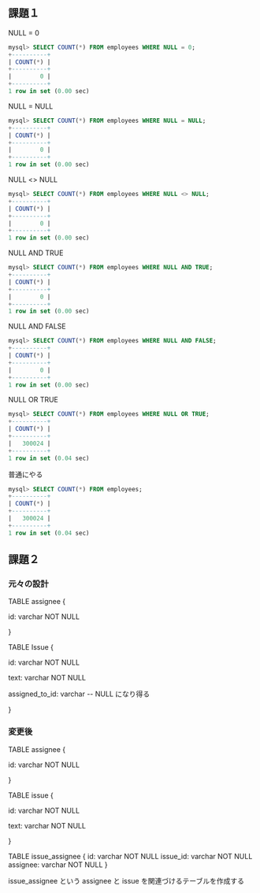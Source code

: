 ## 課題１

NULL = 0

```sql
mysql> SELECT COUNT(*) FROM employees WHERE NULL = 0;
+----------+
| COUNT(*) |
+----------+
|        0 |
+----------+
1 row in set (0.00 sec)

```

NULL = NULL

```sql
mysql> SELECT COUNT(*) FROM employees WHERE NULL = NULL;
+----------+
| COUNT(*) |
+----------+
|        0 |
+----------+
1 row in set (0.00 sec)
```

NULL <> NULL

```sql
mysql> SELECT COUNT(*) FROM employees WHERE NULL <> NULL;
+----------+
| COUNT(*) |
+----------+
|        0 |
+----------+
1 row in set (0.00 sec)
```

NULL AND TRUE

```sql
mysql> SELECT COUNT(*) FROM employees WHERE NULL AND TRUE;
+----------+
| COUNT(*) |
+----------+
|        0 |
+----------+
1 row in set (0.00 sec)

```

NULL AND FALSE

```sql
mysql> SELECT COUNT(*) FROM employees WHERE NULL AND FALSE;
+----------+
| COUNT(*) |
+----------+
|        0 |
+----------+
1 row in set (0.00 sec)
```

NULL OR TRUE

```sql
mysql> SELECT COUNT(*) FROM employees WHERE NULL OR TRUE;
+----------+
| COUNT(*) |
+----------+
|   300024 |
+----------+
1 row in set (0.04 sec)
```

普通にやる

```sql
mysql> SELECT COUNT(*) FROM employees;
+----------+
| COUNT(*) |
+----------+
|   300024 |
+----------+
1 row in set (0.04 sec)
```

## 課題２

### 元々の設計

TABLE assignee {

id: varchar NOT NULL

}

TABLE Issue {

id: varchar NOT NULL

text: varchar NOT NULL

assigned_to_id: varchar -- NULL になり得る

}

### 変更後

TABLE assignee {

id: varchar NOT NULL

}

TABLE issue {

id: varchar NOT NULL

text: varchar NOT NULL

}

TABLE issue_assignee {
id: varchar NOT NULL
issue_id: varchar NOT NULL
assignee: varchar NOT NULL
}

issue_assignee という assignee と issue を関連づけるテーブルを作成する
